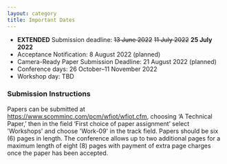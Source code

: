 ```yaml
---
layout: category
title: Important Dates
---
```


- **EXTENDED** Submission deadline: ~~13 June 2022~~ ~~11 July 2022~~ **25 July 2022**
- Acceptance Notification: 8 August 2022 (planned)
- Camera-Ready Paper Submission Deadline: 21 August 2022 (planned)
- Conference days: 26 October–11 November 2022
- Workshop day: TBD

### Submission Instructions

Papers can be submitted at <https://www.scomminc.com/pcm/wfiot/wfiot.cfm>, choosing ‘A Technical Paper,’ then in the field ‘First choice of paper assignment’ select 'Workshops' and choose 'Work-09' in the track field. Papers should be six (6) pages in length. The conference allows up to two additional pages for a maximum length of eight (8) pages with payment of extra page charges once the paper has been accepted.
